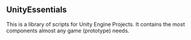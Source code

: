 UnityEssentials
-----

This is a library of scripts for Unity Engine Projects.
It contains the most components almost any game (prototype) needs.